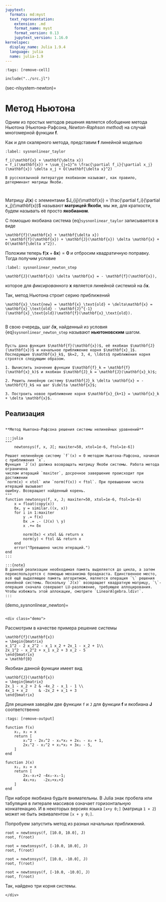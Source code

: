 ```yaml
---
jupytext:
  formats: md:myst
  text_representation:
    extension: .md
    format_name: myst
    format_version: 0.13
    jupytext_version: 1.16.0
kernelspec:
  display_name: Julia 1.9.4
  language: julia
  name: julia-1.9
---
```


```{code-cell}
:tags: [remove-cell]

include("../src.jl")
```

(sec-nlsystem-newton)=
# Метод Ньютона

Одним из простых методов решения является обобщение метода Ньютона (Ньютона-Рафсона, *Newton-Raphson method*) на случай многомерной функции $\mathbf{f}$.

Как и для скалярного метода, представим $\mathbf{f}$ линейной моделью

```{math}
:label: sysnonlinear_taylor

f_i(\mathbf{x} + \mathbf{\delta x})
= f_i(\mathbf{x}) + \sum_{j=1}^n \frac{\partial f_i}{\partial x_j}(\mathbf{x}) \delta x_j + O(\mathbf{\delta x}^2)
```

```{margin}
В русскоязычной литературе якобианом называют, как правило, детерминант матрицы Якоби.
```
```{index} якобиан
```
```{index} pair: Якоби; матрица
```
Матрицу $\mathbf{J}(\mathbf{x})$ с элементами $J_{ij}(\mathbf{x}) = \frac{\partial f_i}{\partial x_j}(\mathbf{x})$ называют **матрицей Якоби**, мы же, для краткости, будем называть её просто **якобианом**.

С помощью якобиана система {eq}`sysnonlinear_taylor` записывается в виде

```{math}
\mathbf{f}(\mathbf{x} + \mathbf{\delta x})
= \mathbf{f}(\mathbf{x}) + \mathbf{J}(\mathbf{x}) \delta \mathbf{x} + O(\mathbf{\delta x^2}).
```

Положим теперь $\mathbf{f}(\mathbf{x} + \mathbf{\delta x}) = \mathbf{0}$ и отбросим квадратичную поправку. Тогда получим условие

```{math}
:label: sysnonlinear_newton_step

\mathbf{J}(\mathbf{x}) \delta \mathbf{x} = - \mathbf{f}(\mathbf{x}),
```

которое для *фиксированного* $\mathbf{x}$ является линейной системой на $\delta\mathbf{x}$.

Так, метод Ньютона строит серию приближений

```{math}
\mathbf{x}_\text{new} = \mathbf{x}_\text{old} + \delta\mathbf{x} = \mathbf{x}_\text{old} - \mathbf{J}^{-1}(\mathbf{x}_\text{old})\mathbf{f}(\mathbf{x}_\text{old}).
```

```{index} шаг; ньтоновский (нелинейные системы)
```
В свою очередь, шаг $\delta\mathbf{x}$, найденный из условия {eq}`sysnonlinear_newton_step` называют **ньютоновским** шагом. 


```{index} метод; Ньютона многомерный
```
```{proof:algorithm} Многомерный метод Ньютона
Пусть дана функция $\mathbf{f}(\mathbf{x})$, её якобиан $\mathbf{J}(\mathbf{x})$ и начальное приближение корня $\mathbf{x}_1$. Последующие $\mathbf{x}_k$, $k=2, 3, 4, \ldots$ приближения корня строятся следующим образом.

1. Вычислить значение функции $\mathbf{f}_k = \mathbf{f}(\mathbf{x}_k)$ и якобиан $\mathbf{J}_k = \mathbf{J}(\mathbf{x}_k)$;

2. Решить линейную систему $\mathbf{J}_k \delta \mathbf{x} = - \mathbf{f}_k$ на шаг $\delta \mathbf{x}$;

3. Построить новое приближение корня $\mathbf{x}_{k+1} = \mathbf{x}_k + \delta \mathbf{x}$.
```

## Реализация

```{proof:function} newtonsys

**Метод Ньютона-Рафсона решения системы нелинейных уравнений**

:::julia
"""
    newtonsys(f, x, J[; maxiter=50, xtol=1e-6, ftol=1e-6])

Решает нелинейную систему `f`(x) = 0 методом Ньютона-Рафсона, начиная с приближения `x`.
Функция `J`(x) должна возвращать матрицу Якоби системы. Работа метода ограничена
числом итераций `maxiter`, досрочное завершение происходит при достижении
`norm(x) < xtol` или `norm(f(x)) < ftol`. При превышении числа итераций вызывает
ошибку. Возвращает найденный корень.
"""
function newtonsys(f, x, J; maxiter=50, xtol=1e-6, ftol=1e-6)
    x = float(copy(x))
    δx, y = similar.((x, x))
    for i in 1:maxiter
        y .= f(x)
        δx .= .- (J(x) \ y)
        x .+= δx

        norm(δx) < xtol && return x
        norm(y) < ftol && return x
    end
    error("Превышено число итераций.")
end
:::

:::{note}
В данной реализации необходимая память выделяется до цикла, а затем переиспользуется с помощью механизма броадкаста. Единственное место, всё ещё выделяющее память алгоритмом, является операция `\` решения линейной системы. Поскольку `J(x)` возвращает квадратную матрицу, `\`-операция сначала совершает LU-разложение, требующее аллоцирования. Чтобы избежать этой аллокации, смотрите `LinearAlgebra.ldiv!`.
:::
```

(demo_sysnonlinear_newton)=
```{proof:demo}
```
```{raw} html
<div class="demo">
```

Рассмотрим в качестве примера решение системы

```{math}
\mathbf{f}(\mathbf{x})
= \begin{bmatrix}
x_1^2 - 2 x_2^2 - x_1 x_2 + 2x_1 - x_2 + 1\\
2x_1^2 - x_2^2 + x_1 x_2 + 3 x_2 - 5
\end{bmatrix}
= \mathbf{0}
```

Якобиан данной функции имеет вид

```{math}
\mathbf{J}(\mathbf{x})
= \begin{bmatrix}
2x_1 - x_2 + 2 & -4x_2 - x_1 - 1 \\
4x_1 + x_2     & -2x_2 + x_1 + 3 
\end{bmatrix}
```

Для решения заведём две функции `f` и `J` для функции $\mathbf{f}$ и якобиана $\mathbf{J}$ соответственно

```{code-cell}
:tags: [remove-output]

function f(x)
    x₁, x₂ = x
    return [
        x₁^2 - 2x₂^2 - x₁*x₂ + 2x₁ - x₂ + 1,
        2x₁^2 - x₂^2 + x₁*x₂ + 3x₂ - 5,
    ]
end

function J(x)
    x₁, x₂ = x
    return [
        2x₁-x₂+2 -4x₂-x₁-1;
        4x₁+x₂   -2x₂+x₁+3
    ]
end
```

При наборе якобиана будьте внимательны. В Julia знак пробела или табуляция в литерале массивов означает горизонтальную конкатенацию. И в некоторых версиях языка `[x+y 0;]` (матрица `1 × 2`) может не быть эквивалентом `[x + y 0;]`.

Попробуем запустить метод из разных начальных приближений.

```{code-cell}
root = newtonsys(f, [10.0, 10.0], J)
root, f(root)
```

```{code-cell}
root = newtonsys(f, [-10.0, 10.0], J)
root, f(root)
```

```{code-cell}
root = newtonsys(f, [10.0, -10.0], J)
root, f(root)
```

```{code-cell}
root = newtonsys(f, [-10.0, -10.0], J)
root, f(root)
```

Так, найдено три корня системы.

```{raw} html
</div>
```
